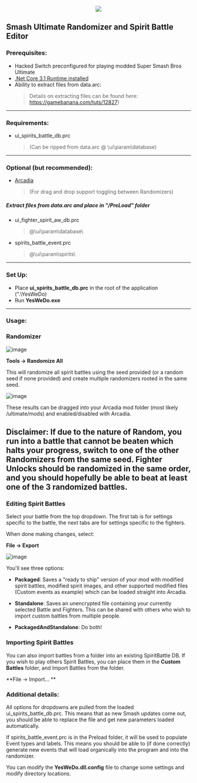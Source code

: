 <p align="center">
  <img src="https://user-images.githubusercontent.com/6089807/109901215-4a48ff00-7c5e-11eb-8895-14f9f4628b35.png">
</p>

## Smash Ultimate Randomizer and Spirit Battle Editor

### Prerequisites:

  - Hacked Switch preconfigured for playing modded Super Smash Bros Ultimate
  - [.Net Core 3.1 Runtime installed](https://dotnet.microsoft.com/download/dotnet/3.1/runtime)
  - Ability to extract files from data.arc:  
    >Details on extracting files can be found here: https://gamebanana.com/tuts/12827)
  
__________________________________
  
### Requirements:

  - ui_spirits_battle_db.prc 
    >(Can be ripped from data.arc @ \ui\param\database\)
  
__________________________________

### Optional (but recommended):

- [Arcadia](https://github.com/Coolsonickirby/ARCadia)
  >(For drag and drop support toggling between Randomizers)

##### Extract files from data.arc and place in "/PreLoad" folder

  - ui_fighter_spirit_aw_db.prc
    >@\ui\param\database\  
  - spirits_battle_event.prc
    >@\ui\param\spirits\
  
__________________________________

### Set Up:

  - Place **ui_spirits_battle_db.prc** in the root of the application (".\YesWeDo\)  
  - Run **YesWeDo.exe**
__________________________________
  
### Usage:

### Randomizer
  
  ![image](https://user-images.githubusercontent.com/6089807/109874328-94b58600-7c34-11eb-8cf6-663e6702b890.png)
    
**Tools -> Randomize All**
  
  This will randomize all spirit battles using the seed provided (or a random seed if none provided) and create multiple randomizers rooted in the same seed.  
  
  ![image](https://user-images.githubusercontent.com/6089807/109873955-1527b700-7c34-11eb-91f9-0bcd0bdc4937.png)
  
  These results can be dragged into your Arcadia mod folder (most likely /ultimate/mods) and enabled/disabled with Arcadia.
  
##  Disclaimer: If due to the nature of Random, you run into a battle that cannot be beaten which halts your progress, switch to one of the other Randomizers from the same seed.  Fighter Unlocks should be randomized in the same order, and you should hopefully be able to beat at least one of the 3 randomized battles.  
  
### Editing Spirit Battles
  Select your battle from the top dropdown.  The first tab is for settings specific to the battle, the next tabs are for settings specific to the fighters.  

When done making changes, select: 

**File -> Export**

![image](https://user-images.githubusercontent.com/6089807/109875154-b19e8900-7c35-11eb-85ec-3155f02b685c.png)

You'll see three options: 

  - **Packaged**: Saves a "ready to ship" version of your mod with modified spirit battles, modified spirit images, and other supported modified files (Custom events as example) which can be loaded straight into Arcadia.  
  
  - **Standalone**:  Saves an unencrypted file containing your currently selected Battle and Fighters.  This can be shared with others who wish to import custom battles from multiple people.  
  
  - **PackagedAndStandalone**: Do both!

### Importing Spirit Battles
You can also import battles from a folder into an existing SpiritBattle DB.  If you wish to play others Spirit Battles, you can place them in the **Custom Battles** folder, and Import Battles from the folder.  

**File -> Import... **

### Additional details: 
All options for dropdowns are pulled from the loaded ui_spirits_battle_db.prc.  This means that as new Smash updates come out, you should be able to replace the file and get new parameters loaded automatically.  

If spirits_battle_event.prc is in the Preload folder, it will be used to populate Event types and labels.  This means you should be able to (if done correctly) generate new events that will load organically into the program and into the randomizer.  

You can modify the **YesWeDo.dll.config** file to change some settings and modify directory locations.  
